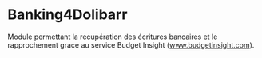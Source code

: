 Banking4Dolibarr
========================
Module permettant la recupération des écritures bancaires et le rapprochement grace au service Budget Insight (www.budgetinsight.com).
